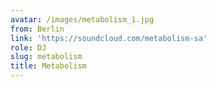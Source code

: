 ```yaml
---
avatar: /images/metabolism_1.jpg
from: Berlin
link: 'https://soundcloud.com/metabolism-sa'
role: DJ
slug: metabolism
title: Metabolism
---
```


